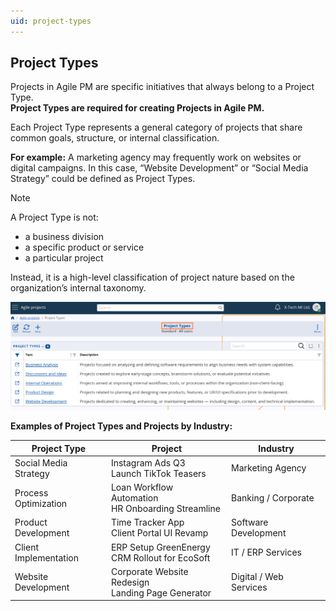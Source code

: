 ```yaml
---
uid: project-types
---
```


## Project Types

Projects in Agile PM are specific initiatives that always belong to a Project Type.  
**Project Types are required for creating Projects in Agile PM.**

Each Project Type represents a general category of projects that share common goals, structure, or internal classification.

**For example:** 
A marketing agency may frequently work on websites or digital campaigns. In this case, “Website Development” or “Social Media Strategy” could be defined as Project Types.

> [!Note]
> A Project Type is not:
> - a business division  
> - a specific product or service  
> - a particular project  
> 
> Instead, it is a high-level classification of project nature based on the organization’s internal taxonomy.

![Project_Types](pictures/project-types.png)

**Examples of Project Types and Projects by Industry:**

| **Project Type**         | **Project**                                              | **Industry**               |
|--------------------------|----------------------------------------------------------|----------------------------|
| Social Media Strategy    | Instagram Ads Q3<br>Launch TikTok Teasers                | Marketing Agency           |
| Process Optimization     | Loan Workflow Automation<br>HR Onboarding Streamline     | Banking / Corporate        |
| Product Development      | Time Tracker App<br>Client Portal UI Revamp              | Software Development       |
| Client Implementation    | ERP Setup GreenEnergy<br>CRM Rollout for EcoSoft         | IT / ERP Services          |
| Website Development      | Corporate Website Redesign<br>Landing Page Generator     | Digital / Web Services     |

